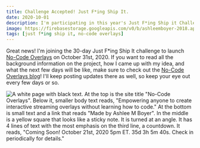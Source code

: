```yaml
---
title: Challenge Accepted! Just F*ing Ship It.
date: 2020-10-01
description: I'm participating in this year's Just F*ing Ship it Challenge by Women Make.
image: https://firebasestorage.googleapis.com/v0/b/ashleemboyer-2018.appspot.com/o/headers%2F2020%2F10%2FWomenMakeChallenge.png?alt=media&token=3a54198f-301d-428c-ba0d-2257e1f5ce60
tags: [just f*ing ship it, no-code overlays]
---
```


Great news! I'm joining the 30-day Just F\*ing Ship It challenge to launch [No-Code Overlays](https://nocodeoverlays.com) on October 31st, 2020. If you want to read all the background information on the project, how I came up with my idea, and what the next few days will be like, make sure to check out the [No-Code Overlays blog](https://nocodeoverlays.com/blog)! I'll keep posting updates there as well, so keep your eye out every few days or so.

![A white page with black text. At the top is the site title "No-Code Overlays". Below it, smaller body text reads, "Empowering anyone to create interactive streaming overlays without learning how to code." At the bottom is small text and a link that reads "Made by Ashlee M Boyer". In the middle is a yellow square that looks like a sticky note. It is turned at an angle. It has 4 lines of text with the most emphasis on the third line, a countdown. It reads, "Coming Soon! October 21st, 2020 5pm ET. 35d 3h 5m 40s. Check in periodically for details."](https://github.com/NoCodeOverlays/nocodeoverlays.com/raw/master/public/preview.png)
